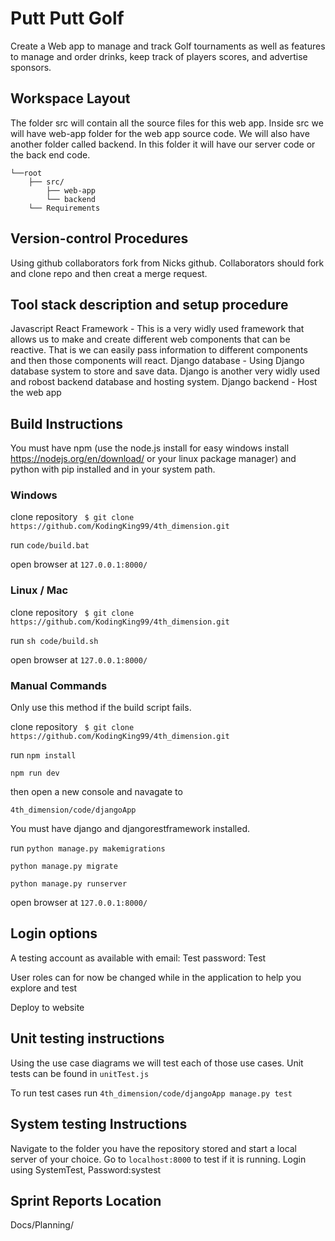 # Putt Putt Golf
Create a Web app to manage and track Golf tournaments as well as features to manage and order drinks, keep track of players scores, and advertise sponsors. 

## Workspace Layout
The folder src will contain all the source files for this web app. Inside src we will have web-app folder for the web app source code. We will also have another folder called backend. In this folder it will have our server code or the back end code. 
```
└──root
    ├── src/
        ├── web-app
        └── backend
    └── Requirements
```
## Version-control Procedures

Using github collaborators fork from Nicks github. Collaborators should fork and clone repo and then creat a merge request.

## Tool stack description and setup procedure

Javascript React Framework - This is a very widly used framework that allows us to make and create different web components that can be reactive. That is we can easily pass information to different components and then those components will react.
Django database - Using Django database system to store and save data. Django is another very widly used and robost backend database and hosting system.
Django backend - Host the web app

## Build Instructions
You must have npm (use the node.js install for easy windows install https://nodejs.org/en/download/ or your linux package manager) and python with pip installed and in your system path.
### Windows
clone repository ` $ git clone https://github.com/KodingKing99/4th_dimension.git` 

run `code/build.bat`

open browser at `127.0.0.1:8000/`


### Linux / Mac
clone repository ` $ git clone https://github.com/KodingKing99/4th_dimension.git` 

run `sh code/build.sh`

open browser at `127.0.0.1:8000/`

### Manual Commands
Only use this method if the build script fails.

clone repository ` $ git clone https://github.com/KodingKing99/4th_dimension.git` 

run `npm install`

`npm run dev`

then open a new console and navagate to

`4th_dimension/code/djangoApp`

You must have django and djangorestframework installed.

run `python manage.py makemigrations`

`python manage.py migrate`

`python manage.py runserver`

open browser at `127.0.0.1:8000/`

## Login options

A testing account as available with email: Test password: Test

User roles can for now be changed while in the application to help you explore and test

Deploy to website
## Unit testing instructions

Using the use case diagrams we will test each of those use cases. Unit tests can be found in ```unitTest.js```

To run test cases run `4th_dimension/code/djangoApp manage.py test`

## System testing Instructions
Navigate to the folder you have the repository stored and start a local server of your choice. Go to ```localhost:8000``` to test if it is running. Login using SystemTest, Password:systest


## Sprint Reports Location
Docs/Planning/
